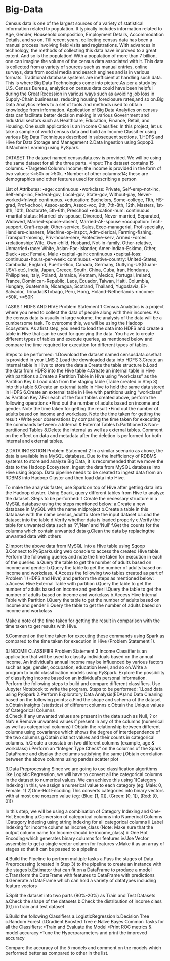 # Big-Data
Census data is one of the largest sources of a variety of statistical information related to population. 
It typically includes information related to Age, Gender, Household composition, Employment Details, Accommodation Details, and so on. 
Till recent years, collecting census data has been a manual process involving field visits and registrations. 
With advances in technology, the methods of collecting this data have improved to a great extent. And so is the population! With a population of more than 7 billion, 
one can imagine the volume of the census data associated with it. This data is collected from a variety of sources such as manual entries, online surveys,
data from social media and search engines and is in various formats. Traditional database systems are inefficient at handling such data. 
This is where Big Data Technologies come into picture.As per a study by U.S. Census Bureau, 
analytics on census data could have been helpful during the Great Recession in various ways such as avoiding job loss in Supply-Chain businesses, 
reducing housing foreclosure rates,and so on.Big Data Analytics refers to a set of tools and methods used to obtain knowledge from information. 
Application of Big Data Analytics on census data can facilitate better decision making in various Government and Industrial sectors such as Healthcare,
Education, Finance, Retail, and Housing. One such application is an Income Classifier.
In this project, let us take a sample of world census data and build an Income Classifier using various Big Data Techniques described in subsequent sections.
1.HDFS and Hive for Data Storage and Management
2.Data Ingestion using Sqoop3.
3.Machine Learning using PySpark.

DATASET The dataset named censusdata.csv is provided. We will be using the same dataset for all the three parts.
•Input: The dataset contains 15 columns.
•Targeted Column: Income; the income is provided in the form of two values: <=50k or >50k.
•Number of other columns:14; these are demographics and other features used for describing a person

List of Attributes:
•age: continuous
•workclass: Private, Self-emp-not-inc, Self-emp-inc, Federal-gov, Local-gov, State-gov, Without-pay, Never-worked•fnlwgt: continuous.
•education: Bachelors, Some-college, 11th, HS-grad, Prof-school, Assoc-acdm, Assoc-voc, 9th, 7th-8th, 12th, Masters, 1st-4th, 10th, Doctorate, 5th-6th, Preschool
•education-num: continuous
•marital-status: Married-civ-spouse, Divorced, Never-married, Separated, Widowed, Married-spouse-absent, Married-AF-spouse
•occupation: Tech-support, Craft-repair, Other-service, Sales, Exec-managerial, Prof-specialty, Handlers-cleaners, Machine-op-inspct, Adm-clerical, Farming-fishing, Transport-moving, Priv-house-serv, Protective-serv, Armed-Forces
•relationship: Wife, Own-child, Husband, Not-in-family, Other-relative, Unmarried•race: White, Asian-Pac-Islander, Amer-Indian-Eskimo, Other, Black
•sex: Female, Male
•capital-gain: continuous
•capital-loss: continuous•hours-per-week: continuous
•native-country: United-States, Cambodia, England, Puerto-Rico, Canada, Germany, Outlying-US(Guam-USVI-etc), India, Japan, Greece, South, China, Cuba, Iran, Honduras, Philippines, Italy, Poland, Jamaica, Vietnam, Mexico, Portugal, Ireland, France, Dominican-Republic, Laos, Ecuador, Taiwan, Haiti, Columbia, Hungary, Guatemala, Nicaragua, Scotland, Thailand, Yugoslavia, El-Salvador, Trinadad&Tobago, Peru, Hong, Holand-Netherlands
•income: >50K, <=50K

TASKS
1.HDFS AND HIVE 
Problem Statement 1 Census Analytics is a project where you need to collect the data of people along with their incomes. 
As the census data is usually in large volume, the analysis of the data will be a cumbersome task. To overcome this, we will be using the Hadoop Ecosystem.
As afirst step, you need to load the data into HDFS and create a table in Hive that can be used for querying the data. 
You have to create different types of tables and execute queries, as mentioned below and compare the time required for execution for different types of tables.

Steps to be performed:
1.Download the dataset named censusdata.csvthat is provided in your LMS
2.Load the downloaded data into HDFS
3.Create an internal table in Hive to store the data
a.Create the table structure
b.Load the data from HDFS into the Hive table
4.Create an internal table in Hive with partitions
a.Create a Partition Table in Hive using “workclass” as the Partition Key
b.Load data from the staging table (Table created in Step 3) into this table
5.Create an external table in Hive to hold the same data stored in HDFS
6.Create an external table in Hive with partitions using “workclass” as Partition Key
7.For each of the four tables created above, perform the following operations
•Find out the number of adults based on income and gender. Note the time taken for getting the result
•Find out the number of adults based on income and workclass. Note the time taken for getting the result
•Write your observations by comparing the time taken for executing the commands between:
a.Internal & External Tables
b.Partitioned & Non-partitioned Tables
8.Delete the internal as well as external tables. Comment on the effect on data and metadata after the deletion is performed for both internal and external tables.


2.DATA INGESTION
Problem Statement 2
In a similar scenario as above, the data is available in a MySQL database. Due to the inefficiency of RDBMS systems to store and analyze Big Data, 
it is recommended that we move the data to the Hadoop Ecosystem. Ingest the data from MySQL database into Hive using Sqoop.
Data pipeline needs to be created to ingest data from an RDBMS into Hadoop Cluster and then load data into Hive.

To make the analysis faster, use Spark on top of Hive after getting data into the Hadoop cluster. Using Spark, query different tables from Hive to analyze the dataset.
Steps to be performed:
1.Create the necessary structure in a MySQL database using the steps mentioned below:
a.Create a new database in MySQL with the name midproject
b.Create a table in this database with the name census_adultto store the input dataset
c.Load the dataset into the table
d.Verify whether data is loaded properly
e.Verify the table for unwanted data such as ‘?’,’Nan’ and ‘Null’ 
f.Get the counts for the columns which contain unwanted data
g.Clean the data by replacingthe unwanted data with others

2.Import the above data from MySQL into a Hive table using Sqoop
3.Connect to PySparkusing web console to access the created Hive table. Perform the following queries and note the time taken for execution in each of the queries.
a.Query the table to get the number of adults based on income and gender
b.Query the table to get the number of adults based on income and workclass.
4.Access the following two tables created as part of Problem 1 (HDFS and Hive) and perform the steps as mentioned below:
a.Access Hive External Table with partition
i.Query the table to get the number of adults based on income and gender
ii.Query the table to get the number of adults based on income and workclass
b.Access Hive Internal Table with Partition
i.Query the table to get the number of adults based on income and gender
ii.Query the table to get the number of adults based on income and workclass

Make a note of the time taken for getting the result in comparison with the time taken to get results with Hive.

5.Comment on the time taken for executing these commands using Spark as compared to the time taken for execution in Hive (Problem Statement 1).

3.INCOME CLASSIFIER
Problem Statement 3
Income Classifier is an application that will be used to classify individuals based on the annual income. 
An individual’s annual income may be influenced by various factors such as age, gender, occupation, education level, and so on.Write a program to build
classification models using PySpark. Explore the possibility of classifying income based on an individual’s personal information.
Perform the following steps to build and compare different classifiers. Use Jupyter Notebook to write the program.
Steps to be performed:
1.Load data using PySpark
2.Perform Exploratory Data Analysis(EDA)and Data Cleaning based on the following points:
a.Find the shape and schema of the dataset
b.Obtain insights (statistics) of different columns
c.Obtain the Unique values of Categorical Columns  
d.Check if any unwanted values are present in the data such as Null, ? or NaN
e.Remove unwanted values if present in any of the columns (numerical as well as categorical columns)
f.Obtain the relationship between different columns using covariance which shows the degree of interdependence of the two columns
g.Obtain distinct values and their counts in categorical columns.
h.Create a crosstab on two different columns (example, age & workclass)
i.Perform an “Integer Type Check” on the columns of the Spark DataFrame and display the columns satisfying the same
j.Obtain correlation between the above columns using pandas scatter plot

3.Data Preprocessing
Since we are going to use classification algorithms like Logistic Regression, we will have to convert all the categorical columns in the dataset to numerical values. We can achieve this using
1)Category Indexing In this, we assign a numerical value to each category (eg: Male: 0, Female: 1)
2)One-Hot Encoding
This converts categories into binary vectors with at most one nonzero value (eg: (Blue: [1, 0]), (Green: [0, 1]), (Red: [0, 0]))

In this step, we will be using a combination of Category Indexing and One-Hot Encoding
a.Conversion of categorical columns into Numerical Columns
i.Category Indexing using string indexing for all categorical columns
ii.Label Indexing for income column as income_class (Note: Make sure that the output column name for Income should be income_class) 
iii.One Hot Encoding which generates binary columns for features
iv.Use Vector assembler to get a single vector column for features
v.Make it as an array of stages so that it can be passed to a pipeline

4.Build the Pipeline to perform multiple tasks
a.Pass the stages of Data Preprocessing (created in Step 3) to the pipeline to create an instance with the stages
b.Estimator that can fit on a DataFrame to produce a model
c.Transform the DataFrame with features to DataFrame with predictions
d.Generate a DataFrame which can hold a variety of datatypes including feature vectors

5.Split the dataset into two parts (80%-20%) as Train and Test Datasets
a.Check the shape of the datasets
b.Check the distribution of income class (0,1) in train and test dataset

6.Build the following Classifiers
a.LogisticRegression
b.Decision Tree
c.Random Forest
d.Gradient Boosted Tree
e.Naïve Bayes
Common Tasks for all the Classifiers:
•Train and Evaluate the Model
•Print ROC metrics & model accuracy
•Tune the Hyperparameters and print the improved accuracy

Compare the accuracy of the 5 models and comment on the models which performed better as compared to other in the list.




